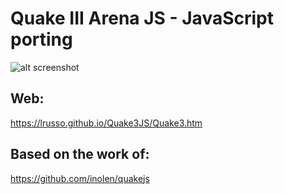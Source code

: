 # Quake III Arena JS - JavaScript porting

![alt screenshot](https://raw.githubusercontent.com/lrusso/Quake3JS/master/Quake3.png)

## Web:

https://lrusso.github.io/Quake3JS/Quake3.htm

## Based on the work of:

https://github.com/inolen/quakejs
